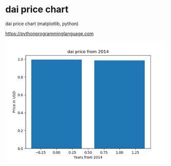 # dai price chart 

dai price chart (matplotlib, python)

https://pythonprogramminglanguage.com

<img src='chart.png'>
